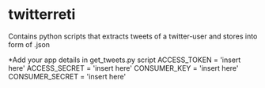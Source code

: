 # twitterreti
Contains python scripts that extracts tweets of a twitter-user and stores into form of .json

*Add your app details in get_tweets.py script
ACCESS_TOKEN = 'insert here'
ACCESS_SECRET = 'insert here'
CONSUMER_KEY = 'insert here'
CONSUMER_SECRET = 'insert here'
